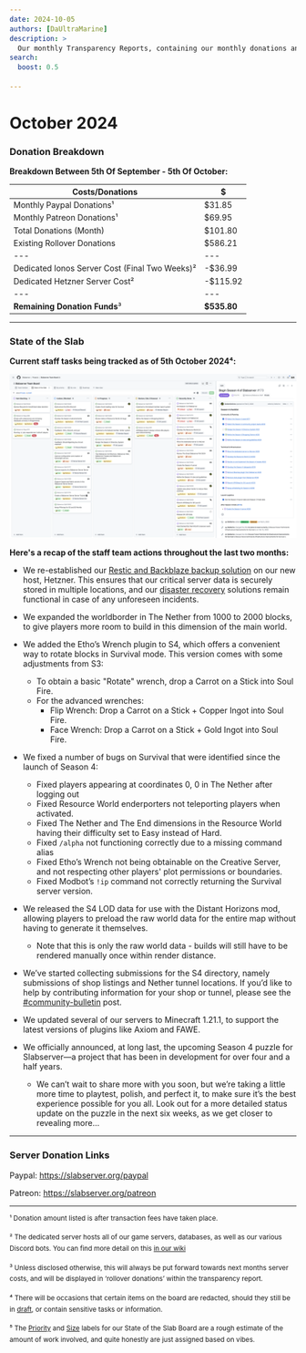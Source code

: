 ```yaml
---
date: 2024-10-05
authors: [DaUltraMarine]
description: >
  Our monthly Transparency Reports, containing our monthly donations and summarising the progress our staff team has made recently.
search:
  boost: 0.5

---
```


# October 2024

### Donation Breakdown
**Breakdown Between 5th Of September - 5th Of October:**

<!-- more -->

Costs/Donations |      $
---|---
Monthly Paypal Donations¹| $31.85
Monthly Patreon Donations¹| $69.95
Total Donations (Month)| $101.80
Existing Rollover Donations| $586.21
---|---
Dedicated Ionos Server Cost (Final Two Weeks)²| -$36.99
Dedicated Hetzner Server Cost² | -$115.92
---|---
**Remaining Donation Funds**³   |  **$535.80**

---

### State of the Slab

**Current staff tasks being tracked as of 5th October 2024⁴:**

![State of the Slab October 2024](https://github.com/Slabserver/Transparency-Reports/blob/master/State-Of-The-Slab/2024/October.png?raw=true "State of the Slab October 2024")

**Here's a recap of the staff team actions throughout the last two months:**

- We re-established our [Restic and Backblaze backup solution](https://github.com/Slabserver/Slabserver-Documentation/wiki/Architecture#backups) on our new host, Hetzner. This ensures that our critical server data is securely stored in multiple locations, and our [disaster recovery](https://aws.amazon.com/what-is/disaster-recovery) solutions remain functional in case of any unforeseen incidents.
- We expanded the worldborder in The Nether from 1000 to 2000 blocks, to give players more room to build in this dimension of the main world.
- We added the Etho’s Wrench plugin to S4, which offers a convenient way to rotate blocks in Survival mode. This version comes with some adjustments from S3: 
    - To obtain a basic "Rotate" wrench, drop a Carrot on a Stick into Soul Fire.
    - For the advanced wrenches:
        - Flip Wrench: Drop a Carrot on a Stick + Copper Ingot into Soul Fire.
        - Face Wrench: Drop a Carrot on a Stick + Gold Ingot into Soul Fire.
- We fixed a number of bugs on Survival that were identified since the launch of Season 4:
    - Fixed players appearing at coordinates 0, 0 in The Nether after logging out
    - Fixed Resource World enderporters not teleporting players when activated.
    - Fixed The Nether and The End dimensions in the Resource World having their difficulty set to Easy instead of Hard.
    - Fixed `/alpha` not functioning correctly due to a missing command alias
    - Fixed Etho’s Wrench not being obtainable on the Creative Server, and not respecting other players' plot permissions or boundaries.
    - Fixed Modbot’s `!ip` command not correctly returning the Survival server version.

- We released the S4 LOD data for use with the Distant Horizons mod, allowing players to preload the raw world data for the entire map without having to generate it themselves.
    - Note that this is only the raw world data - builds will still have to be rendered manually once within render distance.
- We’ve started collecting submissions for the S4 directory, namely submissions of shop listings and Nether tunnel locations. If you’d like to help by contributing information for your shop or tunnel, please see the [#community-bulletin](https://discord.com/channels/146701388234227712/1279485910450307082/1279485910450307082) post. 

- We updated several of our servers to Minecraft 1.21.1, to support the latest versions of plugins like Axiom and FAWE.
- We officially announced, at long last, the upcoming Season 4 puzzle for Slabserver—a project that has been in development for over four and a half years.
    - We can’t wait to share more with you soon, but we’re taking a little more time to playtest, polish, and perfect it, to make sure it’s the best experience possible for you all. Look out for a more detailed status update on the puzzle in the next six weeks, as we get closer to revealing more…
---

### Server Donation Links
Paypal: https://slabserver.org/paypal

Patreon: https://slabserver.org/patreon

---

<sup>¹ Donation amount listed is after transaction fees have taken place.</sup>

<sup>² The dedicated server hosts all of our game servers, databases, as well as our various Discord bots. You can find more detail on this [in our wiki](https://github.com/Slabserver/Slabserver-Documentation/wiki/Architecture)</sup>

<sup>³ Unless disclosed otherwise, this will always be put forward towards next months server costs, and will be displayed in ‘rollover donations’ within the transparency report.</sup>

<sup>⁴ There will be occasions that certain items on the board are redacted, should they still be in [draft](https://docs.github.com/en/issues/planning-and-tracking-with-projects/managing-items-in-your-project/adding-items-to-your-project#creating-draft-issues), or contain sensitive tasks or information.</sup>

<sup>⁵ The [Priority](https://github.com/Slabserver/Transparency-Reports/blob/master/Resources/Priority.png) and [Size](https://github.com/Slabserver/Transparency-Reports/blob/master/Resources/Size.png) labels for our State of the Slab Board are a rough estimate of the amount of work involved, and quite honestly are just assigned based on vibes.</sup>
